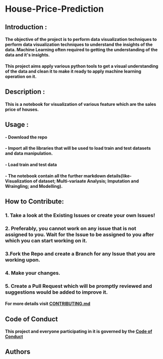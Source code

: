 # House-Price-Prediction


## Introduction :
#### The objective of the project is to perform data visualization techniques to perform data visualization techniques to understand the insights of the data. Machine Learning often required to getting the understanding of the data and it's insights. 
#### This project aims apply various python tools to get a visual understanding of the data and clean it to make it ready to apply machine learning operation on it.

## Description :
#### This is a notebook for visualization of various feature which are the sales price of houses.

## Usage :
#### - Download the repo
#### - Import all the libraries that will be used to load train and test datasets and data manipulation.
#### - Load train and test data
#### - The notebook contain all the further markdown details(like- Visualization of dataset; Multi-variaate Analysis; Imputation and Wraingling; and Modelling).

## How to Contribute:
### 1. Take a look at the Existing Issues or create your own Issues!
### 2. Preferably, you cannot work on any issue that is not assigned to you. Wait for the Issue to be assigned to you after which you can start working on it.
### 3.Fork the Repo and create a Branch for any Issue that you are working upon.
### 4. Make your changes.
### 5. Create a Pull Request which will be promptly reviewed and suggestions would be added to improve it.

#### For more details visit  [CONTRIBUTING.md](https://github.com/Jayshah6699/datascience-mashup/blob/main/CONTRIBUTING.md)


## Code of Conduct
#### This project and everyone participating in it is governed by the [Code of Conduct](https://github.com/Jayshah6699/datascience-mashup/blob/main/CODE_OF_CONDUCT.md)


## Authors
